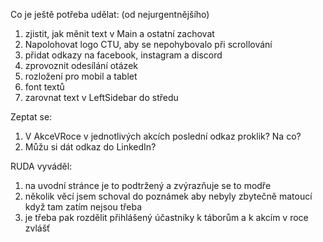 Co je ještě potřeba udělat: (od nejurgentnějšího)

1) zjistit, jak měnit text v Main a ostatní zachovat
2) Napolohovat logo CTU, aby se nepohybovalo při scrollování
3) přidat odkazy na facebook, instagram a discord
4) zprovoznit odesílání otázek
5) rozložení pro mobil a tablet
6) font textů
7) zarovnat text v LeftSidebar do středu


Zeptat se:
1) V AkceVRoce v jednotlivých akcích poslední odkaz proklik? Na co?
2) Můžu si dát odkaz do LinkedIn?

RUDA vyváděl:
1) na uvodní stránce je to podtržený a zvýrazňuje se to modře
2) několik věcí jsem schoval do poznámek aby nebyly zbytečně matoucí když tam zatím nejsou třeba
3) je třeba pak rozdělit přihlášený účastníky k táborům a k akcím v roce zvlášť
